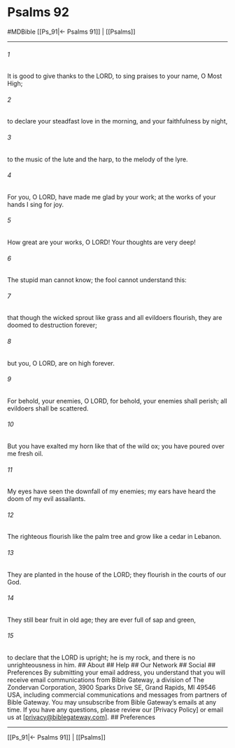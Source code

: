# Psalms 92
#MDBible
[[Ps_91|← Psalms 91]] | [[Psalms]]

***






###### 1 


It is good to give thanks to the LORD, to sing praises to your name, O Most High; 





###### 2 


to declare your steadfast love in the morning, and your faithfulness by night, 





###### 3 


to the music of the lute and the harp, to the melody of the lyre. 





###### 4 


For you, O LORD, have made me glad by your work; at the works of your hands I sing for joy. 





###### 5 


How great are your works, O LORD! Your thoughts are very deep! 





###### 6 


The stupid man cannot know; the fool cannot understand this: 





###### 7 


that though the wicked sprout like grass and all evildoers flourish, they are doomed to destruction forever; 





###### 8 


but you, O LORD, are on high forever. 





###### 9 


For behold, your enemies, O LORD, for behold, your enemies shall perish; all evildoers shall be scattered. 





###### 10 


But you have exalted my horn like that of the wild ox; you have poured over me fresh oil. 





###### 11 


My eyes have seen the downfall of my enemies; my ears have heard the doom of my evil assailants. 





###### 12 


The righteous flourish like the palm tree and grow like a cedar in Lebanon. 





###### 13 


They are planted in the house of the LORD; they flourish in the courts of our God. 





###### 14 


They still bear fruit in old age; they are ever full of sap and green, 





###### 15 


to declare that the LORD is upright; he is my rock, and there is no unrighteousness in him. ## About ## Help ## Our Network ## Social ## Preferences By submitting your email address, you understand that you will receive email communications from Bible Gateway, a division of The Zondervan Corporation, 3900 Sparks Drive SE, Grand Rapids, MI 49546 USA, including commercial communications and messages from partners of Bible Gateway. You may unsubscribe from Bible Gateway&rsquo;s emails at any time. If you have any questions, please review our [Privacy Policy] or email us at [privacy@biblegateway.com]. ## Preferences

***

[[Ps_91|← Psalms 91]] | [[Psalms]]
